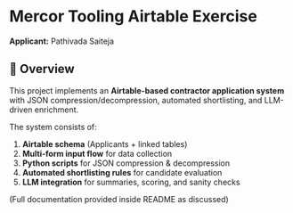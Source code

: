 # Mercor Tooling Airtable Exercise  
**Applicant:** Pathivada Saiteja  

## 📌 Overview  
This project implements an **Airtable-based contractor application system** with JSON compression/decompression, automated shortlisting, and LLM-driven enrichment.  

The system consists of:  
1. **Airtable schema** (Applicants + linked tables)  
2. **Multi-form input flow** for data collection  
3. **Python scripts** for JSON compression & decompression  
4. **Automated shortlisting rules** for candidate evaluation  
5. **LLM integration** for summaries, scoring, and sanity checks  

(Full documentation provided inside README as discussed)
